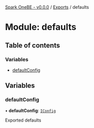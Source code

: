 [Spark OneBE - v0.0.0](../README.md) / [Exports](../modules.md) / defaults

# Module: defaults

## Table of contents

### Variables

- [defaultConfig](defaults.md#defaultconfig)

## Variables

### defaultConfig

• **defaultConfig**: [`IConfig`](../interfaces/System_IConfig.IConfig.md)

Exported defaults
